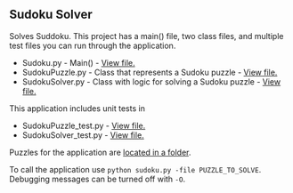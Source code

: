 ## Sudoku Solver

Solves Suddoku. This project has a main() file, two class files, and multiple test files you can run through the application.

- Sudoku.py - Main() - [View file.](https://github.com/ICodeForCoffee/Sudoku/blob/main/Sudoku.py)
- SudokuPuzzle.py - Class that represents a Sudoku puzzle - [View file.](https://github.com/ICodeForCoffee/Sudoku/blob/main/SudokuPuzzle.py)
- SudokuSolver.py - Class with logic for solving a Sudoku puzzle - [View file.](https://github.com/ICodeForCoffee/Sudoku/blob/main/SudokuSolver.py)

This application includes unit tests in

- SudokuPuzzle_test.py - [View file.](https://github.com/ICodeForCoffee/Sudoku/blob/main/SudokuPuzzle_test.py)
- SudokuSolver_test.py - [View file.](https://github.com/ICodeForCoffee/Sudoku/blob/main/SudokuSolver_test.py)

Puzzles for the application are [located in a folder](https://github.com/ICodeForCoffee/Sudoku/tree/main/SudokuPuzzles).

To call the application use `python sudoku.py -file PUZZLE_TO_SOLVE`. Debugging messages can be turned off with `-O`.
